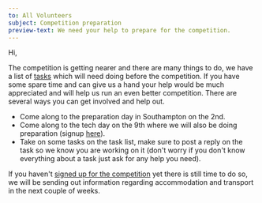 ```yaml
---
to: All Volunteers
subject: Competition preparation
preview-text: We need your help to prepare for the competition.
---
```


Hi,

The competition is getting nearer and there are many things to do, we have a list of [tasks][task-list] which will need doing before the competition.
If you have some spare time and can give us a hand your help would be much appreciated and will help us run an even better competition.
There are several ways you can get involved and help out.

* Come along to the preparation day in Southampton on the 2nd.
* Come along to the tech day on the 9th where we will also be doing preparation (signup [here][techday-signup]).
* Take on some tasks on the task list, make sure to post a reply on the task so we know you are working on it (don't worry if you don't know everything about a task just ask for any help you need).

If you haven't [signed up for the competition][signup-form] yet there is still time to do so, we will be sending out information regarding accommodation and transport in the next couple of weeks.

[task-list]: https://github.com/srobo/tasks/milestone/3
[techday-signup]: https://goo.gl/forms/rzlrlU1eu3cyu2QH2
[signup-form]: https://goo.gl/forms/xdQN6J8cFODYvtNA3
